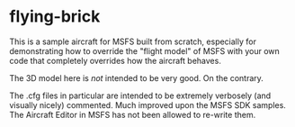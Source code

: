 # flying-brick

This is a sample aircraft for MSFS built from scratch, especially for
demonstrating how to override the "flight model" of MSFS with your own
code that completely overrides how the aircraft behaves.

The 3D model here is *not* intended to be very good. On the contrary.

The .cfg files in particular are intended to be extremely verbosely
(and visually nicely) commented. Much improved upon the MSFS SDK
samples. The Aircraft Editor in MSFS has not been allowed to re-write
them.
